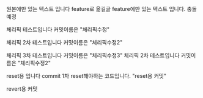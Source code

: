 원본에만 있는 텍스트 입니다 feature로 옮길글
feature에만 있는 텍스트 입니다. 충돌 예정

체리픽 테스트입니다 커밋이름은 "체리픽수정"


체리픽 2차 테스트입니다 커밋이름은 "체리픽수정2"

체리픽 3차 테스트입니다 커밋이름은 "체리픽수정3"
체리픽 2차 테스트입니다 커밋이름은 "체리픽수정2"

reset용 입니다 commit 1차
reset해야하는 코드입니다. "reset용 커밋"

revert용 커밋